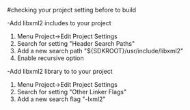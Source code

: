 #checking your project setting before to build

-Add libxml2 includes to your project

1. Menu Project->Edit Project Settings
2. Search for setting "Header Search Paths"
3. Add a new search path "${SDKROOT}/usr/include/libxml2"
4. Enable recursive option


-Add libxml2 library to to your project

1. Menu Project->Edit Project Settings
2. Search for setting "Other Linker Flags"
3. Add a new search flag "-lxml2"